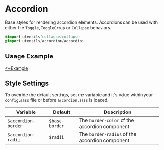
# Accordion
Base styles for rendering accordion elements. Accordions can be used
with either the `Toggle`, `ToggleGroup` or `Collapse` behaviors.

```sass
@import utensils/collapse/collapse
@import utensils/accordion/accordion
```

## Usage Example
[<~Example](markup/accordion.html.haml)


## Style Settings
To override the default settings, set the variable and it's value
within your `config.sass` file or before `accordion.sass` is loaded.

Variable            | Default        | Description
------------------- | -------------- | -------------------------------------------
`$accordion-border` | `$base-border` | The `border-color` of the accordion component
`$accordion-radii`  | `$radii`       | The `border-radius` of the accordion component

